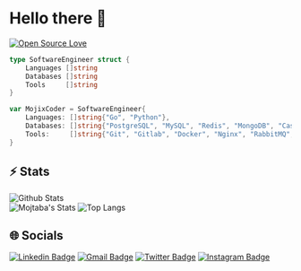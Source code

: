 # Hello there 👋

[![Open Source Love](https://badges.frapsoft.com/os/v1/open-source.svg?v=102)](https://github.com/ellerbrock/open-source-badge/)


```go
type SoftwareEngineer struct {
    Languages []string
    Databases []string
    Tools     []string
}

var MojixCoder = SoftwareEngineer{
    Languages: []string{"Go", "Python"},
    Databases: []string{"PostgreSQL", "MySQL", "Redis", "MongoDB", "Cassandra"},
    Tools:     []string{"Git", "Gitlab", "Docker", "Nginx", "RabbitMQ", "Nats", "Prometheus", "Kubernetes"},
}
```


## ⚡ Stats

![Github Stats](https://github-readme-stats.vercel.app/api?username=mojixcoder&count_private=true&show_icons=true&include_all_commits=true)  
![Mojtaba's Stats](https://github-readme-stats.vercel.app/api?username=MojixCoder&show_icons=true&theme=radical&hide_rank=true)
![Top Langs](https://github-readme-stats.vercel.app/api/top-langs/?username=mojixcoder&hide=TeX&layout=compact)


## 🌐 Socials

[![Linkedin Badge](https://img.shields.io/badge/-mojixcoder-blue?style=flat-square&logo=Linkedin&logoColor=white&link=https://www.linkedin.com/in/mojtaba-arezoomand-163710204/)](https://www.linkedin.com/in/mojtaba-arezoomand-163710204/)
[![Gmail Badge](https://img.shields.io/badge/-mojixcoder@gmail.com-c14438?style=flat-square&logo=Gmail&logoColor=white&link=mailto:mojixcoder@gmail.com)](mailto:mojixcoder@gmail.com)
[![Twitter Badge](https://img.shields.io/badge/-mojixcoder-blue?style=flat-square&logo=twitter&logoColor=white&link=https://twitter.com/MojixCoder)](https://twitter.com/MojtabaAr99)
[![Instagram Badge](https://img.shields.io/badge/-mojixcoder-purple?style=flat-square&logo=instagram&logoColor=white&link=https://www.instagram.com/mojtaba_arezoumand/)](https://www.instagram.com/mojtaba_arezoumand/)
